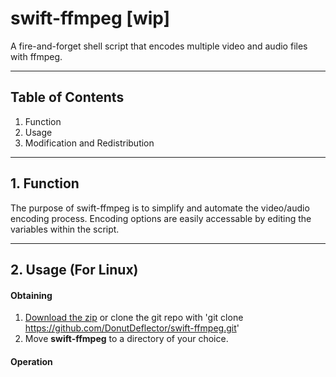 # swift-ffmpeg [wip]
A fire-and-forget shell script that encodes multiple video and audio files with ffmpeg.

___

## Table of Contents
1. Function
2. Usage
3. Modification and Redistribution

___

## 1. Function

The purpose of swift-ffmpeg is to simplify and automate the video/audio encoding
process. Encoding options are easily accessable by editing the variables within the
script.

___

## 2. Usage (For Linux)

#### Obtaining 

  1. [Download the zip](https://github.com/DonutDeflector/swift-ffmpeg/archive/master.zip) or clone the git repo with 'git clone https://github.com/DonutDeflector/swift-ffmpeg.git'
  2. Move **swift-ffmpeg** to a directory of your choice.

#### Operation
